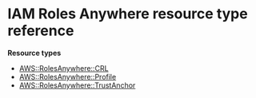 # IAM Roles Anywhere resource type reference<a name="AWS_RolesAnywhere"></a>

**Resource types**
+ [AWS::RolesAnywhere::CRL](aws-resource-rolesanywhere-crl.md)
+ [AWS::RolesAnywhere::Profile](aws-resource-rolesanywhere-profile.md)
+ [AWS::RolesAnywhere::TrustAnchor](aws-resource-rolesanywhere-trustanchor.md)